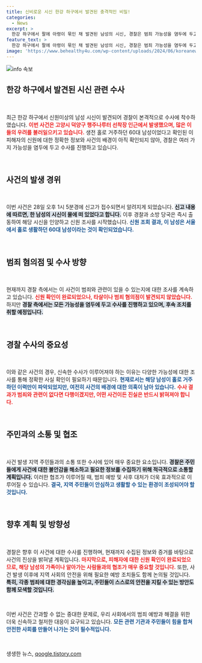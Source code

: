 ```yaml
---
title: 신비로운 시신 한강 하구에서 발견된 충격적인 비밀!
categories:
  - News
excerpt: >
  한강 하구에서 팔에 아령이 묶인 채 발견된 남성의 시신, 경찰은 범죄 가능성을 염두에 두고 수사에 착수했다. 그 남성은 서울에서 홀로 거주하던 60대. 숨겨진 이야기가 궁금하다!
feature_text: >
  한강 하구에서 팔에 아령이 묶인 채 발견된 남성의 시신, 경찰은 범죄 가능성을 염두에 두고 수사에 착수했다. 그 남성은 서울에서 홀로 거주하던 60대. 숨겨진 이야기가 궁금하다!
image: 'https://www.behealthy4u.com/wp-content/uploads/2024/06/koreanews.jpg'
---
```


<p><img src="https://www.behealthy4u.com/wp-content/uploads/2024/06/koreanews.jpg" alt="info 속보" /></p>

<h2 data-ke-size="size26">한강 하구에서 발견된 시신 관련 수사</h2>

<p data-ke-size="size16">&nbsp;</p>

<p>최근 한강 하구에서 신원미상의 남성 시신이 발견되어 경찰이 본격적으로 수사에 착수하였습니다. <b><span style="color: #ee2323;">이번 사건은 고양시 덕양구 행주나루터 선착장 인근에서 발생했으며, 많은 이들의 우려를 불러일으키고 있습니다.</span></b> 생전 홀로 거주하던 60대 남성이었다고 확인된 이 피해자의 신원에 대한 정확한 정보와 사건의 배경이 아직 확인되지 않아, 경찰은 여러 가지 가능성을 염두에 두고 수사를 진행하고 있습니다.</p>

<p data-ke-size="size16">&nbsp;</p>

<h2 data-ke-size="size26">사건의 발생 경위</h2>

<p data-ke-size="size16">&nbsp;</p>

<p>이번 사건은 28일 오후 1시 5분경에 신고가 접수되면서 알려지게 되었습니다. <b><span style="background-color: #21538527;">신고 내용에 따르면, 한 남성의 시신이 물에 떠 있었다고 합니다.</span></b> 이후 경찰과 소방 당국은 즉시 출동하여 해당 시신을 인양하고 신원 조사를 시작했습니다. <b><span style="color: #1a5490;">신원 조회 결과, 이 남성은 서울에서 홀로 생활하던 60대 남성이라는 것이 확인되었습니다.</span></b> </p>

<p data-ke-size="size16">&nbsp;</p>

<h2 data-ke-size="size26">범죄 혐의점 및 수사 방향</h2>

<p data-ke-size="size16">&nbsp;</p>

<p>현재까지 경찰 측에서는 이 사건이 범죄와 관련이 있을 수 있는지에 대한 조사를 계속하고 있습니다. <b><span style="color: #ee2323;">신원 확인이 완료되었으나, 타살이나 범죄 혐의점이 발견되지 않았습니다.</span></b> 하지만 <b><span style="background-color: #21538527;">경찰 측에서는 모든 가능성을 염두에 두고 수사를 진행하고 있으며, 후속 조치를 취할 예정입니다.</span></b> </p>

<p data-ke-size="size16">&nbsp;</p>

<h2 data-ke-size="size26">경찰 수사의 중요성</h2>

<p data-ke-size="size16">&nbsp;</p>

<p>이와 같은 사건의 경우, 신속한 수사가 이루어져야 하는 이유는 다양한 가능성에 대한 조사를 통해 정확한 사실 확인이 필요하기 때문입니다. <b><span style="color: #1a5490;">현재로서는 해당 남성이 홀로 거주하던 이력만이 파악되었지만, 여전히 사건의 배경에 대한 의혹이 남아 있습니다.</span></b> <b><span style="color: #ee2323;">수사 결과가 범죄와 관련이 없다면 다행이겠지만, 어떤 사건이든 진실은 반드시 밝혀져야 합니다.</span></b> </p>

<p data-ke-size="size16">&nbsp;</p>

<h2 data-ke-size="size26">주민과의 소통 및 협조</h2>

<p data-ke-size="size16">&nbsp;</p>

<p>사건 발생 지역 주민들과의 소통 또한 수사에 있어 매우 중요한 요소입니다. <b><span style="background-color: #21538527;">경찰은 주민들에게 사건에 대한 불안감을 해소하고 필요한 정보를 수집하기 위해 적극적으로 소통할 계획입니다.</span></b> 이러한 협조가 이루어질 때, 범죄 예방 및 사후 대처가 더욱 효과적으로 이루어질 수 있습니다. <b><span style="color: #1a5490;">결국, 지역 주민들이 안심하고 생활할 수 있는 환경이 조성되어야 할 것입니다.</span></b> </p>

<p data-ke-size="size16">&nbsp;</p>

<h2 data-ke-size="size26">향후 계획 및 방향성</h2>

<p data-ke-size="size16">&nbsp;</p>

<p>경찰은 향후 이 사건에 대한 수사를 진행하며, 현재까지 수집된 정보와 증거를 바탕으로 사건의 진상을 밝혀낼 계획입니다. <b><span style="color: #ee2323;">마지막으로, 피해자에 대한 신원 확인이 완료되었으므로, 해당 남성의 가족이나 알아가는 사람들과의 협조가 매우 중요할 것입니다.</span></b> 또한, 사건 발생 이후에 지역 사회의 안전을 위해 필요한 예방 조치들도 함께 논의될 것입니다. <b><span style="background-color: #21538527;">특히, 각종 범죄에 대한 경각심을 높이고, 주민들이 스스로의 안전을 지킬 수 있는 방안도 함께 모색할 것입니다.</span></b> </p>

<p data-ke-size="size16">&nbsp;</p>

<p>이번 사건은 간과할 수 없는 중대한 문제로, 우리 사회에서의 범죄 예방과 해결을 위한 더욱 신속하고 철저한 대응이 요구되고 있습니다. <b><span style="color: #1a5490;">모든 관련 기관과 주민들이 힘을 합쳐 안전한 사회를 만들어 나가는 것이 필수적입니다.</span></b> <p data-ke-size="size16">&nbsp;</p></p>
생생한 뉴스, <a href="https://qoogle.tistory.com" rel="dofollow">qoogle.tistory.com</a>


